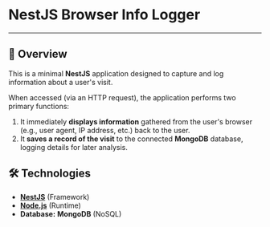 # NestJS Browser Info Logger

---

## 🚀 Overview

This is a minimal **NestJS** application designed to capture and log information about a user's visit.

When accessed (via an HTTP request), the application performs two primary functions:

1.  It immediately **displays information** gathered from the user's browser (e.g., user agent, IP address, etc.) back to the user.
2.  It **saves a record of the visit** to the connected **MongoDB** database, logging details for later analysis.

## 🛠️ Technologies

* [**NestJS**](https://nestjs.com/) (Framework)
* [**Node.js**](https://nodejs.org/) (Runtime)
* **Database:** **MongoDB** (NoSQL)
